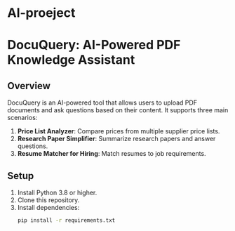 # AI-proeject
# DocuQuery: AI-Powered PDF Knowledge Assistant

## Overview
DocuQuery is an AI-powered tool that allows users to upload PDF documents and ask questions based on their content. It supports three main scenarios:
1. **Price List Analyzer**: Compare prices from multiple supplier price lists.
2. **Research Paper Simplifier**: Summarize research papers and answer questions.
3. **Resume Matcher for Hiring**: Match resumes to job requirements.

## Setup
1. Install Python 3.8 or higher.
2. Clone this repository.
3. Install dependencies:
   ```bash
   pip install -r requirements.txt
